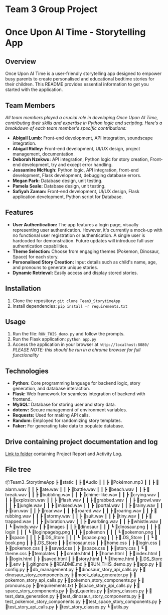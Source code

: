 # **Team 3 Group Project**
# Once Upon AI Time - Storytelling App

## Overview

Once Upon AI Time is a user-friendly storytelling app designed to empower busy parents to create personalised and educational bedtime stories for their children. This README provides essential information to get you started with the application.

## Team Members
_All team members played a crucial role in developing Once Upon AI Time, contributing their skills and expertise in Python logic and scripting. Here's a breakdown of each team member's specific contributions:_
- **Abigail Lumb:** Front-end development, API integration, soundscape integration.
- **Abigail Ridley:** Front-end development, UI/UX design, project management, documentation.
- **Deborah Nzekwu:** API integration, Python logic for story creation, Front-end development, try and except error handling.
- **Jessamine McHugh:** Python logic, API integration, front-end development, Flask development, debugging database errors.
- **Megan Park:** Database design, unit testing.
- **Pamela Seale:** Database design, unit testing. 
- **Safiyah Zaman:** Front-end development, UI/UX design, Flask application development, Python script for Database.

## Features
- **User Authentication:** The app features a login page, visually representing user authentication. However, it's currently a mock-up with no functional user registration or authentication. A single user is hardcoded for demonstration. Future updates will introduce full user authentication capabilities.
- **Theme Selection:** Choose from engaging themes (Pokemon, Dinosaur, Space) for each story.
- **Personalised Story Creation:** Input details such as child's name, age, and pronouns to generate unique stories.
- **Dynamic Retrieval:** Easily access and display stored stories.

## Installation

1. Clone the repository: `git clone Team3_StorytimeApp`
2. Install dependencies: `pip install -r requirements.txt`

## Usage

1. Run the file: `RUN_THIS_demo.py` and follow the prompts.
2. Run the Flask application: `python app.py`
3. Access the application in your browser at `http://localhost:8080/`
  *PLEASE NOTE: this should be run in a chrome browser for full functionality*

## Technologies

- **Python:** Core programming language for backend logic, story generation, and database interaction.
- **Flask:** Web framework for seamless integration of backend with frontend.
- **MySQL:** Database for storing user and story data.
- **dotenv:** Secure management of environment variables.
- **Requests:** Used for making API calls.
- **Random:** Employed for randomizing story templates.
- **Faker:** For generating fake data to populate database.

## Drive containing project documentation and log
[Link to folder](https://drive.google.com/drive/folders/1XGZ6XqsL-OPYqUY6oEpqjoY39EsXf3Ge?usp=sharing) containing Project Report and Activity Log.

## File tree

📦Team3_StorytimeApp
 ┣ 📂static
 ┃ ┣ 📂Audio
 ┃ ┃ ┣ 📜Pokémon.mp3
 ┃ ┃ ┣ 📜alarm.wav
 ┃ ┃ ┣ 📜ate.wav
 ┃ ┃ ┣ 📜battle.wav
 ┃ ┃ ┣ 📜beach.wav
 ┃ ┃ ┣ 📜break.wav
 ┃ ┃ ┣ 📜bubbling.wav
 ┃ ┃ ┣ 📜chime-like.wav
 ┃ ┃ ┣ 📜crying.wav
 ┃ ┃ ┣ 📜explosion.wav
 ┃ ┃ ┣ 📜flash.wav
 ┃ ┃ ┣ 📜grabbed.wav
 ┃ ┃ ┣ 📜growl.wav
 ┃ ┃ ┣ 📜jungle.wav
 ┃ ┃ ┣ 📜missed.wav
 ┃ ┃ ┣ 📜portal.wav
 ┃ ┃ ┣ 📜rainy.wav
 ┃ ┃ ┣ 📜ran.wav
 ┃ ┃ ┣ 📜roar.wav
 ┃ ┃ ┣ 📜roared.wav
 ┃ ┃ ┣ 📜roaring.wav
 ┃ ┃ ┣ 📜rubbing.wav
 ┃ ┃ ┣ 📜stormy.wav
 ┃ ┃ ┣ 📜suit.wav
 ┃ ┃ ┣ 📜tiny.wav
 ┃ ┃ ┣ 📜trapped.wav
 ┃ ┃ ┣ 📜vibration.wav
 ┃ ┃ ┣ 📜warbling.wav
 ┃ ┃ ┣ 📜whistle.wav
 ┃ ┃ ┗ 📜windy.wav
 ┃ ┣ 📂images
 ┃ ┃ ┣ 📂dinosaur
 ┃ ┃ ┃ ┗ 📜dinosaur.png
 ┃ ┃ ┣ 📂login
 ┃ ┃ ┃ ┗ 📜loginpagebg.png
 ┃ ┃ ┣ 📂pokemon
 ┃ ┃ ┃ ┗ 📜pokemon.png
 ┃ ┃ ┣ 📂space
 ┃ ┃ ┃ ┣ 📜.DS_Store
 ┃ ┃ ┃ ┗ 📜space.png
 ┃ ┃ ┣ 📜.DS_Store
 ┃ ┃ ┗ 📜book.png
 ┃ ┣ 📜.DS_Store
 ┃ ┣ 📜dinosaur.css
 ┃ ┣ 📜home.css
 ┃ ┣ 📜login.css
 ┃ ┣ 📜pokemon.css
 ┃ ┣ 📜saved.css
 ┃ ┣ 📜space.css
 ┃ ┣ 📜story.css
 ┃ ┗ 📜theme.css
 ┣ 📂templates
 ┃ ┣ 📜create.html
 ┃ ┣ 📜home.html
 ┃ ┣ 📜index.html
 ┃ ┣ 📜login.html
 ┃ ┣ 📜saved.html
 ┃ ┣ 📜story.html
 ┃ ┗ 📜theme.html
 ┣ 📜.DS_Store
 ┣ 📜.env
 ┣ 📜.gitignore
 ┣ 📜README.md
 ┣ 📜RUN_THIS_demo.py
 ┣ 📜app.py
 ┣ 📜config.py
 ┣ 📜db_management.py
 ┣ 📜dinosaur_story_api_calls.py
 ┣ 📜dinosaur_story_components.py
 ┣ 📜mock_data_generator.py
 ┣ 📜pokemon_story_api_calls.py
 ┣ 📜pokemon_story_components.py
 ┣ 📜pronouns.py
 ┣ 📜requirements.txt
 ┣ 📜space_story_api_calls.py
 ┣ 📜space_story_components.py
 ┣ 📜sql_queries.py
 ┣ 📜story_classes.py
 ┣ 📜test_data_generation.py
 ┣ 📜test_dinosaur_story_components.py
 ┣ 📜test_pokemon_story_components.py
 ┣ 📜test_space_story_components.py
 ┣ 📜test_story_api_calls.py
 ┣ 📜test_story_classes.py
 ┗ 📜utils.py

